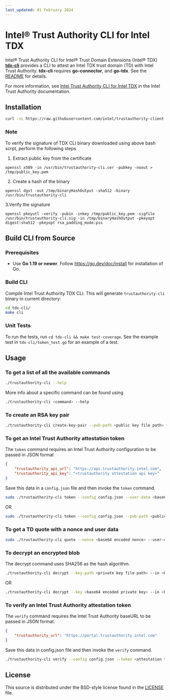 ```yaml
---
last_updated: 01 February 2024
---
```


# Intel® Trust Authority CLI for Intel TDX

Intel® Trust Authority CLI for Intel® Trust Domain Extensions (Intel® TDX) [**tdx-cli**](./tdx-cli) provides a CLI to attest an Intel TDX trust domain (TD) with Intel Trust Authority. **tdx-cli** requires **go-connector**, and **go-tdx**. See the [README](./tdx-cli/README.md) for details.

For more information, see [Intel Trust Authority CLI for Intel TDX](https://docs.trustauthority.intel.com/main/articles/integrate-go-tdx-cli.html) in the Intel Trust Authority documentation.

## Installation
   ```sh
   curl -sL https://raw.githubusercontent.com/intel/trustauthority-client-for-go/main/release/install-tdx-cli-azure.sh | sudo bash -
   ```

### Note
To verify the signature of TDX CLI binary downloaded using above bash scrpt, perform the following steps.

1. Extract public key from the certificate
```
openssl x509 -in /usr/bin/trustauthority-cli.cer -pubkey -noout > /tmp/public_key.pem
```

2. Create a hash of the binary
```
openssl dgst -out /tmp/binaryHashOutput -sha512 -binary /usr/bin/trustauthority-cli
```

3.Verify the signature 
```
openssl pkeyutl -verify -pubin -inkey /tmp/public_key.pem -sigfile /usr/bin/trustauthority-cli.sig -in /tmp/binaryHashOutput -pkeyopt digest:sha512 -pkeyopt rsa_padding_mode:pss
```


## Build CLI from Source

### Prerequisites

- Use **Go 1.19 or newer**. Follow https://go.dev/doc/install for installation of Go.

### Build CLI
Compile Intel Trust Authority TDX CLI. This will generate `trustauthority-cli` binary in current directory:

```sh
cd tdx-cli/
make cli
```

### Unit Tests

To run the tests, run `cd tdx-cli && make test-coverage`. See the example test in `tdx-cli/token_test.go` for an example of a test.

## Usage

### To get a list of all the available commands

```sh
./trustauthority-cli --help
```
More info about a specific command can be found using
```sh
./trustauthority-cli <command> --help
```

### To create an RSA key pair

```sh
./trustauthority-cli create-key-pair --pub-path <public key file path>
```

### To get an Intel Trust Authority attestation token

The `token` command requires an Intel Trust Authority configuration to be passed in JSON format

```json
{
    "trustauthority_api_url": "https://api.trustauthority.intel.com",
    "trustauthority_api_key": "<trustauthority attestation api key>"
}
```
Save this data in a `config.json` file and then invoke the `token` command.

```sh
sudo ./trustauthority-cli token --config config.json --user-data <base64 encoded userdata> --policy-ids <comma separated trustauthority attestation policy ids>
```
OR
```sh
sudo ./trustauthority-cli token --config config.json --pub-path <public key file path> --policy-ids <comma separated trustauthority attestation policy ids>
```

### To get a TD quote with a nonce and user data

```sh
sudo ./trustauthority-cli quote --nonce <base64 encoded nonce> --user-data <base64 encoded userdata>
```

### To decrypt an encrypted blob

The decrypt command uses SHA256 as the hash algorithm.

```sh
./trustauthority-cli decrypt --key-path <private key file path> --in <base64 encoded encrypted blob>
```
OR
```sh
./trustauthority-cli decrypt --key <base64 encoded private key> --in <base64 encoded encrypted blob>
```

### To verify an Intel Trust Authority attestation token

The `verify` command requires the Intel Trust Authority baseURL to be passed in JSON format.

```json
{
    "trustauthority_url": "https://portal.trustauthority.intel.com"
}
```
Save this data in config.json file and then invoke the `verify` command.

```sh
./trustauthority-cli verify --config config.json --token <attestation token in JWT format>
```

## License

This source is distributed under the BSD-style license found in the [LICENSE](../LICENSE)
file.
